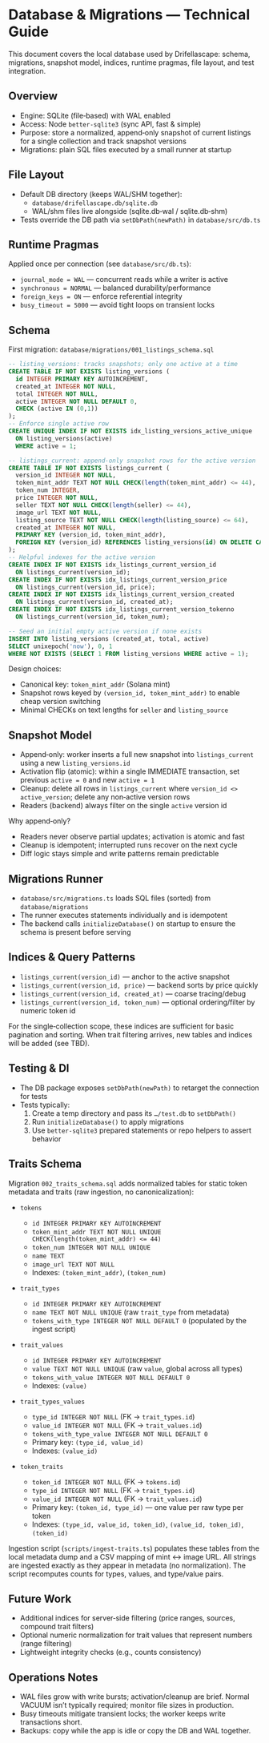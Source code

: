 # Database & Migrations — Technical Guide

This document covers the local database used by Drifellascape: schema, migrations, snapshot model, indices, runtime pragmas, file layout, and test integration.

## Overview

- Engine: SQLite (file‑based) with WAL enabled
- Access: Node `better-sqlite3` (sync API, fast & simple)
- Purpose: store a normalized, append‑only snapshot of current listings for a single collection and track snapshot versions
- Migrations: plain SQL files executed by a small runner at startup

## File Layout

- Default DB directory (keeps WAL/SHM together):
  - `database/drifellascape.db/sqlite.db`
  - WAL/shm files live alongside (sqlite.db‑wal / sqlite.db‑shm)
- Tests override the DB path via `setDbPath(newPath)` in `database/src/db.ts`

## Runtime Pragmas

Applied once per connection (see `database/src/db.ts`):

- `journal_mode = WAL` — concurrent reads while a writer is active
- `synchronous = NORMAL` — balanced durability/performance
- `foreign_keys = ON` — enforce referential integrity
- `busy_timeout = 5000` — avoid tight loops on transient locks

## Schema

First migration: `database/migrations/001_listings_schema.sql`

```sql
-- listing_versions: tracks snapshots; only one active at a time
CREATE TABLE IF NOT EXISTS listing_versions (
  id INTEGER PRIMARY KEY AUTOINCREMENT,
  created_at INTEGER NOT NULL,
  total INTEGER NOT NULL,
  active INTEGER NOT NULL DEFAULT 0,
  CHECK (active IN (0,1))
);
-- Enforce single active row
CREATE UNIQUE INDEX IF NOT EXISTS idx_listing_versions_active_unique
  ON listing_versions(active)
  WHERE active = 1;

-- listings_current: append‑only snapshot rows for the active version
CREATE TABLE IF NOT EXISTS listings_current (
  version_id INTEGER NOT NULL,
  token_mint_addr TEXT NOT NULL CHECK(length(token_mint_addr) <= 44),
  token_num INTEGER,
  price INTEGER NOT NULL,
  seller TEXT NOT NULL CHECK(length(seller) <= 44),
  image_url TEXT NOT NULL,
  listing_source TEXT NOT NULL CHECK(length(listing_source) <= 64),
  created_at INTEGER NOT NULL,
  PRIMARY KEY (version_id, token_mint_addr),
  FOREIGN KEY (version_id) REFERENCES listing_versions(id) ON DELETE CASCADE
);
-- Helpful indexes for the active version
CREATE INDEX IF NOT EXISTS idx_listings_current_version_id
  ON listings_current(version_id);
CREATE INDEX IF NOT EXISTS idx_listings_current_version_price
  ON listings_current(version_id, price);
CREATE INDEX IF NOT EXISTS idx_listings_current_version_created
  ON listings_current(version_id, created_at);
CREATE INDEX IF NOT EXISTS idx_listings_current_version_tokenno
  ON listings_current(version_id, token_num);

-- Seed an initial empty active version if none exists
INSERT INTO listing_versions (created_at, total, active)
SELECT unixepoch('now'), 0, 1
WHERE NOT EXISTS (SELECT 1 FROM listing_versions WHERE active = 1);
```

Design choices:

- Canonical key: `token_mint_addr` (Solana mint)
- Snapshot rows keyed by `(version_id, token_mint_addr)` to enable cheap version switching
- Minimal CHECKs on text lengths for `seller` and `listing_source`

## Snapshot Model

- Append‑only: worker inserts a full new snapshot into `listings_current` using a new `listing_versions.id`
- Activation flip (atomic): within a single IMMEDIATE transaction, set previous `active = 0` and new `active = 1`
- Cleanup: delete all rows in `listings_current` where `version_id <> active_version`; delete any non‑active version rows
- Readers (backend) always filter on the single `active` version id

Why append‑only?

- Readers never observe partial updates; activation is atomic and fast
- Cleanup is idempotent; interrupted runs recover on the next cycle
- Diff logic stays simple and write patterns remain predictable

## Migrations Runner

- `database/src/migrations.ts` loads SQL files (sorted) from `database/migrations`
- The runner executes statements individually and is idempotent
- The backend calls `initializeDatabase()` on startup to ensure the schema is present before serving

## Indices & Query Patterns

- `listings_current(version_id)` — anchor to the active snapshot
- `listings_current(version_id, price)` — backend sorts by price quickly
- `listings_current(version_id, created_at)` — coarse tracing/debug
- `listings_current(version_id, token_num)` — optional ordering/filter by numeric token id

For the single‑collection scope, these indices are sufficient for basic pagination and sorting. When trait filtering arrives, new tables and indices will be added (see TBD).

## Testing & DI

- The DB package exposes `setDbPath(newPath)` to retarget the connection for tests
- Tests typically:
  1. Create a temp directory and pass its `…/test.db` to `setDbPath()`
  2. Run `initializeDatabase()` to apply migrations
  3. Use `better-sqlite3` prepared statements or repo helpers to assert behavior

## Traits Schema

Migration `002_traits_schema.sql` adds normalized tables for static token metadata and traits (raw ingestion, no canonicalization):

- `tokens`

  - `id INTEGER PRIMARY KEY AUTOINCREMENT`
  - `token_mint_addr TEXT NOT NULL UNIQUE CHECK(length(token_mint_addr) <= 44)`
  - `token_num INTEGER NOT NULL UNIQUE`
  - `name TEXT`
  - `image_url TEXT NOT NULL`
  - Indexes: `(token_mint_addr)`, `(token_num)`

- `trait_types`

  - `id INTEGER PRIMARY KEY AUTOINCREMENT`
  - `name TEXT NOT NULL UNIQUE` (raw `trait_type` from metadata)
  - `tokens_with_type INTEGER NOT NULL DEFAULT 0` (populated by the ingest script)

- `trait_values`

  - `id INTEGER PRIMARY KEY AUTOINCREMENT`
  - `value TEXT NOT NULL UNIQUE` (raw `value`, global across all types)
  - `tokens_with_value INTEGER NOT NULL DEFAULT 0`
  - Indexes: `(value)`

- `trait_types_values`

  - `type_id INTEGER NOT NULL` (FK → `trait_types.id`)
  - `value_id INTEGER NOT NULL` (FK → `trait_values.id`)
  - `tokens_with_type_value INTEGER NOT NULL DEFAULT 0`
  - Primary key: `(type_id, value_id)`
  - Indexes: `(value_id)`

- `token_traits`
  - `token_id INTEGER NOT NULL` (FK → `tokens.id`)
  - `type_id INTEGER NOT NULL` (FK → `trait_types.id`)
  - `value_id INTEGER NOT NULL` (FK → `trait_values.id`)
  - Primary key: `(token_id, type_id)` — one value per raw type per token
  - Indexes: `(type_id, value_id, token_id)`, `(value_id, token_id)`, `(token_id)`

Ingestion script (`scripts/ingest-traits.ts`) populates these tables from the local metadata dump and a CSV mapping of mint ↔ image URL. All strings are ingested exactly as they appear in metadata (no normalization). The script recomputes counts for types, values, and type/value pairs.

## Future Work

- Additional indices for server‑side filtering (price ranges, sources, compound trait filters)
- Optional numeric normalization for trait values that represent numbers (range filtering)
- Lightweight integrity checks (e.g., counts consistency)

## Operations Notes

- WAL files grow with write bursts; activation/cleanup are brief. Normal VACUUM isn’t typically required; monitor file sizes in production.
- Busy timeouts mitigate transient locks; the worker keeps write transactions short.
- Backups: copy while the app is idle or copy the DB and WAL together.
